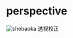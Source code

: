 # perspective
![shebaoka](https://user-images.githubusercontent.com/48920272/180065163-0f3c8239-db66-442d-baf2-8aeb508b10c2.png)
透视校正
